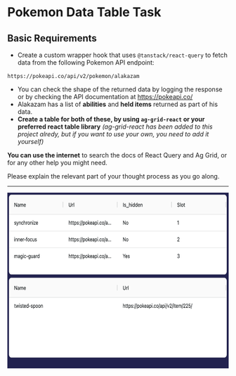 # Pokemon Data Table Task

## Basic Requirements

- Create a custom wrapper hook that uses `@tanstack/react-query` to fetch data from the following Pokemon API endpoint:

```
https://pokeapi.co/api/v2/pokemon/alakazam
```

- You can check the shape of the returned data by logging the response or by checking the API documentation at https://pokeapi.co/
- Alakazam has a list of **abilities** and **held items** returned as part of his data.
- **Create a table for both of these, by using `ag-grid-react` or your preferred react table library** _(ag-grid-react has been added to this project alredy, but if you want to use your own, you need to add it yourself)_

**You can use the internet** to search the docs of React Query and Ag Grid, or for any other help you might need.

Please explain the relevant part of your thought process as you go along.

<hr />

<img src="./assets/exampleDone.png" height="400" />
